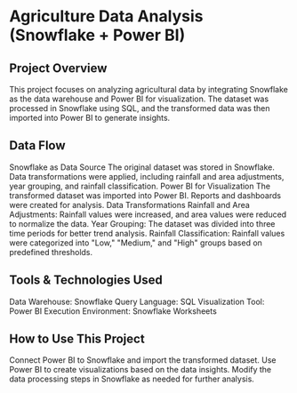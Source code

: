 # Agriculture Data Analysis (Snowflake + Power BI)
## Project Overview
This project focuses on analyzing agricultural data by integrating Snowflake as the data warehouse and Power BI for visualization. The dataset was processed in Snowflake using SQL, and the transformed data was then imported into Power BI to generate insights.

## Data Flow
Snowflake as Data Source
The original dataset was stored in Snowflake.
Data transformations were applied, including rainfall and area adjustments, year grouping, and rainfall classification.
Power BI for Visualization
The transformed dataset was imported into Power BI.
Reports and dashboards were created for analysis.
Data Transformations
Rainfall and Area Adjustments:
Rainfall values were increased, and area values were reduced to normalize the data.
Year Grouping:
The dataset was divided into three time periods for better trend analysis.
Rainfall Classification:
Rainfall values were categorized into "Low," "Medium," and "High" groups based on predefined thresholds.

## Tools & Technologies Used
Data Warehouse: Snowflake
Query Language: SQL
Visualization Tool: Power BI
Execution Environment: Snowflake Worksheets

## How to Use This Project
Connect Power BI to Snowflake and import the transformed dataset.
Use Power BI to create visualizations based on the data insights.
Modify the data processing steps in Snowflake as needed for further analysis.
